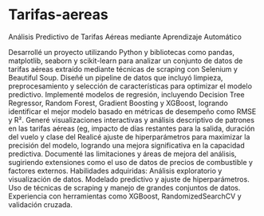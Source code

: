# Tarifas-aereas
Análisis Predictivo de Tarifas Aéreas mediante Aprendizaje Automático

Desarrollé un proyecto utilizando Python y bibliotecas como pandas, matplotlib, seaborn y scikit-learn para analizar un conjunto de datos de tarifas aéreas extraído mediante técnicas de scraping con Selenium y Beautiful Soup.
Diseñé un pipeline de datos que incluyó limpieza, preprocesamiento y selección de características para optimizar el modelo predictivo.
Implementé modelos de regresión, incluyendo Decision Tree Regressor, Random Forest, Gradient Boosting y XGBoost, logrando identificar el mejor modelo basado en métricas de desempeño como RMSE y R².
Generé visualizaciones interactivas y análisis descriptivo de patrones en las tarifas aéreas (eg, impacto de días restantes para la salida, duración del vuelo y clase del
Realicé ajuste de hiperparámetros para maximizar la precisión del modelo, logrando una mejora significativa en la capacidad predictiva.
Documenté las limitaciones y áreas de mejora del análisis, sugiriendo extensiones como el uso de datos de precios de combustible y factores externos.
Habilidades adquiridas:
Análisis exploratorio y visualización de datos.
Modelado predictivo y ajuste de hiperparámetros.
Uso de técnicas de scraping y manejo de grandes conjuntos de datos.
Experiencia con herramientas como XGBoost, RandomizedSearchCV y validación cruzada.
